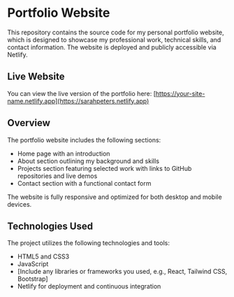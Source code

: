 # Portfolio Website

This repository contains the source code for my personal portfolio website, which is designed to showcase my professional work, technical skills, and contact information. The website is deployed and publicly accessible via Netlify.

## Live Website

You can view the live version of the portfolio here: [https://your-site-name.netlify.app](https://sarahpeters.netlify.app)

## Overview

The portfolio website includes the following sections:

- Home page with an introduction
- About section outlining my background and skills
- Projects section featuring selected work with links to GitHub repositories and live demos
- Contact section with a functional contact form

The website is fully responsive and optimized for both desktop and mobile devices.

## Technologies Used

The project utilizes the following technologies and tools:

- HTML5 and CSS3
- JavaScript
- [Include any libraries or frameworks you used, e.g., React, Tailwind CSS, Bootstrap]
- Netlify for deployment and continuous integration


